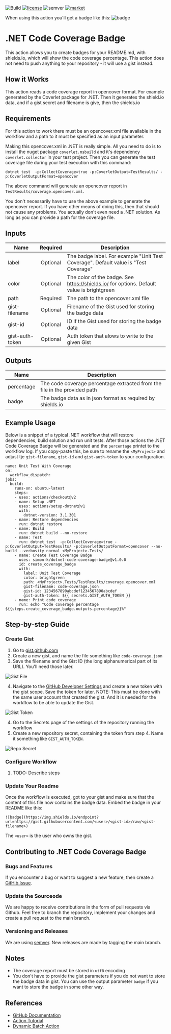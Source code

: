 ![Build](https://github.com/simon-k/dotnet-code-coverage-badge/workflows/CI/badge.svg?branch=main)
[![license](https://img.shields.io/badge/License-MIT-purple.svg)](LICENSE)
![semver](https://img.shields.io/badge/semver-2.0.0-blue)
[![market](https://img.shields.io/badge/Get_it-on_the_Marketplace-informational.svg)](https://github.com/marketplace/actions/dotnet-code-coverage-badge)

When using this action you'll get a badge like this:
![badge](https://img.shields.io/endpoint?url=https://gist.githubusercontent.com/simon-k/7b6fcd8cecf36e9cc83276540e9f2867/raw/code-coverage.json)

# .NET Code Coverage Badge
This action allows you to create badges for your README.md, with shields.io, which will show the code coverage percentage. This action does not need to push anything to your repository - it will use a gist instead. 

## How it Works
This action reads a code coverage report in opencover format. For example generated by the Coverlet package for .NET. Then it generates the shield.io data, and if 
a gist secret and filename is give, then the shields.io 

## Requirements
For this action to work there must be an opencover.xml file available in the workflow and a path to it must be specified as an input parameter.

Making this opencover.xml in .NET is really simple. All you need to do is to install the nuget package ```coverlet.msbuild``` and it's dependency ```coverlet.collector``` in your test project. Then you can generate the test coverage file during your test execution with this command:

```
dotnet test  -p:CollectCoverage=true -p:CoverletOutput=TestResults/ -p:CoverletOutputFormat=opencover
```

The above command will generate an opencover report in ```TestResults/coverage.opencover.xml```. 

You don't necessarily have to use the above example to generate the opencover report. If you have other means of doing this, then that should not cause any problems. You actually don't even need a .NET solution. As long as you can provide a path for the coverage file. 

## Inputs
| Name            | Required  | Description |
| --------------- |:---------:| ------------|
| label           | Optional  | The badge label. For example "Unit Test Coverage". Default value is "Test Coverage" |
| color           | Optional  | The color of the badge. See https://shields.io/ for options. Default value is brightgreen |
| path            | Required  | The path to the opencover.xml file |
| gist-filename   | Optional  | Filename of the Gist used for storing the badge data |
| gist-id         | Optional  | ID if the Gist used for storing the badge data |
| gist-auth-token | Optional  | Auth token that alows to write to the given Gist |

## Outputs
| Name            | Description |
| --------------- | ------------|
| percentage      | The code coverage percentage extracted from the file in the provided path |
| badge           | The badge data as in json format as required by shields.io |

## Example Usage
Below is a snippet of a typical .NET workflow that will restore dependencies, build solution and run unit tests. After those actions the .NET Code Coverage Badge will be generated and the ```percentage``` printet to the workflow log. If you copy-paste this, be sure to rename the ```<MyProject>``` and adjust tje ```gist-filename```, ```gist-id``` and ```gist-auth-token``` to your configuration.

```
name: Unit Test With Coverage
on:
  workflow_dispatch:
jobs:
  build:
    runs-on: ubuntu-latest
    steps:
    - uses: actions/checkout@v2
    - name: Setup .NET
      uses: actions/setup-dotnet@v1
      with:
        dotnet-version: 3.1.301
    - name: Restore dependencies
      run: dotnet restore   
    - name: Build
      run: dotnet build --no-restore
    - name: Test
      run: dotnet test  -p:CollectCoverage=true -p:CoverletOutput=TestResults/ -p:CoverletOutputFormat=opencover --no-build --verbosity normal <MyProject>.Tests/
    - name: Create Test Coverage Badge
      uses: simon-k/dotnet-code-coverage-badge@v1.0.0
      id: create_coverage_badge
      with:
        label: Unit Test Coverage
        color: brightgreen
        path: <MyProject>.Tests/TestResults/coverage.opencover.xml
        gist-filename: code-coverage.json
        gist-id: 1234567890abcdef1234567890abcdef
        gist-auth-token: ${{ secrets.GIST_AUTH_TOKEN }}       
    - name: Print code coverage
      run: echo "Code coverage percentage ${{steps.create_coverage_badge.outputs.percentage}}%"
```

## Step-by-step Guide
### Create Gist
1. Go to [gist.github.com](https://gist.github.com/)
2. Create a new gist, and name the file something like ```code-coverage.json```
3. Save the filename and the Gist ID (the long alphanumerical part of its URL). You'll need those later.

![Gist File](/documentation/gist-step-1.png)

4. Navigate to the [GitHub Developer Settings](https://github.com/settings/tokens) and create a new token with the gist scope. Save the token for later. NOTE: This must be done with the same user account that created the gist. And it is needed for the workflow to be able to update the Gist.

![Gist Token](/documentation/gist-step-2.png)

4. Go to the Secrets page of the settings of the repository running the workflow
5. Create a new repository secret, containing the token from step 4. Name it something like ```GIST_AUTH_TOKEN```.

![Repo Secret](/documentation/gist-step-3.png)

### Configure Workflow
1. TODO: Describe steps

### Update Your Readme
Once the workflow is executed, got to your gist and make sure that the content of this file now contains the badge data.
Embed the badge in your README like this:

```
![badge](https://img.shields.io/endpoint?url=https://gist.githubusercontent.com/<user>/<gist-id>/raw/<gist-filename>)
```

The ```<user>``` is the user who owns the gist.


## Contributing to .NET Code Coverage Badge
### Bugs and Features
If you encounter a bug or want to suggest a new feature, then create a [GitHib Issue](https://github.com/simon-k/dotnet-code-coverage-badge/issues).

### Update the Sourceode
We are happy to receive contributions in the form of pull requests via Github. Feel free to branch the repository, implement your changes and create a pull request to the main branch.

### Versioning and Releases
We are using [semver](https://semver.org/). 
New releases are made by tagging the main branch.

## Notes
* The coverage report must be stored in ```utf8``` encoding
* You don't have to provide the gist parameters if you do not want to store the badge data in gist. You can use the output parameter ```badge``` if you want to store the badge in some other way.

## References
* [GitHub Documentation](https://docs.github.com/en/actions/creating-actions/creating-a-javascript-action)
* [Action Tutorial](https://medium.com/better-programming/4-steps-to-creating-a-custom-github-action-d67c4cf0445a)
* [Dynamic Batch Action](https://github.com/Schneegans/dynamic-badges-action)
